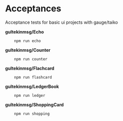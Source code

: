 
# Acceptances
Acceptance tests for basic ui projects with gauge/taiko



**gultekinmsg/Echo**

	    npm run echo

**gultekinmsg/Counter**  

	    npm run counter

**gultekinmsg/Flachcard**  
  
	    npm run flashcard

**gultekinmsg/LedgerBook**  

	    npm run ledger

**gultekinmsg/ShoppingCard**

	    npm run shopping

